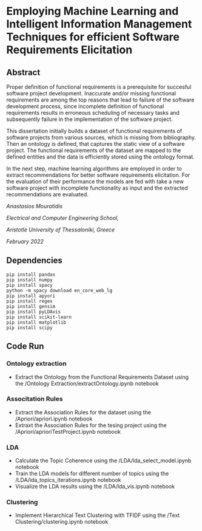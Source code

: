 # Employing Machine Learning and Intelligent Information Management Techniques for efficient Software Requirements Elicitation

## Abstract 
Proper definition of functional requirements is a prerequisite for succesful software project development. Inaccurate and/or missing functional requirements are among the top reasons that lead to failure of the software development process, since incomplete definition of functional requirements results in erroneous scheduling of necessary tasks and subsequently failure in the implementation of the software project.

This dissertation initially builds a dataset of functional requirements of software projects from various sources, which is missing from bibliography. Then an ontology is defined, that captures the static view of a software project. The functional requirements of the dataset are mapped to the defined entities and the data is efficiently stored using the ontology format.

In the next step, machine learning algorithms are employed in order to extract recommendations for better software requirements elicitation.  For the evaluation of their performance the models are fed with take a new software project with incomplete functionality as input and the extracted recommendations are evaluated.

_Anastasios Mouratidis_

_Electrical and Computer Engineering School,_

_Aristotle University of Thessaloniki, Greece_

_February 2022_

## Dependencies 
```
pip install pandas
pip install numpy
pip install spacy
python -m spacy download en_core_web_lg
pip install apyori
pip install regex
pip install gensim
pip install pyLDAvis
pip install scikit-learn
pip install matplotlib
pip install scipy
```
## Code Run
### Ontology extraction
* Extract the Ontology from the Functional Requirements Dataset using the /Ontology Extraction/extractOntology.ipynb notebook 
### Associtation Rules
* Extract the Association Rules for the dataset using the /Apriori/apriori.ipynb notebook
* Extraxt the Association Rules for the tesing project using the /Apriori/aprioriTestProject.ipynb notebook
### LDA
* Calculate the Topic Coherence using the /LDA/lda_select_model.ipynb notebook
* Train the LDA models for different number of topics using the /LDA/lda_topics_iterations.ipynb notebook
* Visualize the LDA results using the /LDA/lda_vis.ipynb notebook
### Clustering
* Implement Hierarchical Text Clustering with TFIDF using the /Text Clustering/clustering.ipynb notebook 
